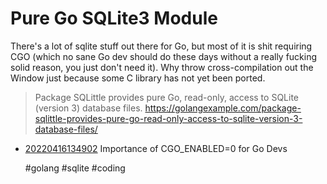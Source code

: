 # Pure Go SQLite3 Module

There's a lot of sqlite stuff out there for Go, but most of it is shit
requiring CGO (which no sane Go dev should do these days without a
really fucking solid reason, you just don't need it). Why throw
cross-compilation out the Window just because some C library has not yet
been ported.

> Package SQLittle provides pure Go, read-only, access to SQLite
> (version 3) database files.
> https://golangexample.com/package-sqlittle-provides-pure-go-read-only-access-to-sqlite-version-3-database-files/

* [20220416134902](/20220416134902/) Importance of CGO_ENABLED=0 for Go Devs

    #golang #sqlite #coding
